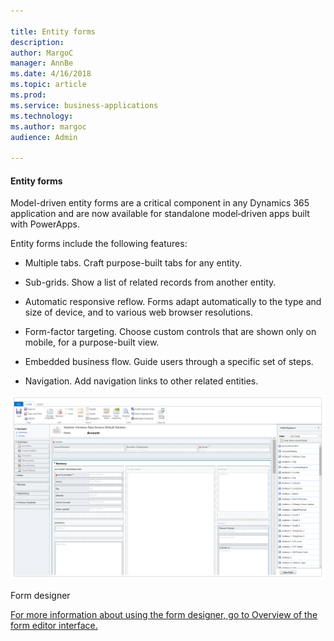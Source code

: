```yaml
---

title: Entity forms
description: 
author: MargoC
manager: AnnBe
ms.date: 4/16/2018
ms.topic: article
ms.prod: 
ms.service: business-applications
ms.technology: 
ms.author: margoc
audience: Admin

---
```

#### Entity forms 



Model-driven entity forms are a critical component in any Dynamics 365
application and are now available for standalone model‑driven apps built with
PowerApps.

Entity forms include the following features:

-   Multiple tabs. Craft purpose-built tabs for any entity.

-   Sub-grids. Show a list of related records from another entity.

-   Automatic responsive reflow. Forms adapt automatically to the type and size
    of device, and to various web browser resolutions.

-   Form-factor targeting. Choose custom controls that are shown only on mobile,
    for a purpose-built view.

-   Embedded business flow. Guide users through a specific set of steps.

-   Navigation. Add navigation links to other related entities.

![A screenshot of the form designer](media/entity-forms-1.png "A screenshot of the form designer")
<!-- Picture 3 -->


Form designer

[For more information about using the form designer, go to Overview of the form
editor
interface.](https://docs.microsoft.com/en-us/dynamics365/customer-engagement/customize/form-editor-user-interface-legacy)



